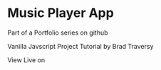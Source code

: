 # Music Player App

Part of a Portfolio series on github

Vanilla Javscript Project Tutorial by Brad Traversy

View Live on
